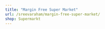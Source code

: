 ```yaml
---
title: "Margin Free Super Market"
url: /sreevaraham/margin-free-super-market/
shop: Supermarkt
---
```

